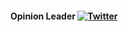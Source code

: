 #### Opinion Leader [![Twitter](https://img.shields.io/badge/-white?style=for-the-badge&logo=twitter&labelColor=)](https://www.twitter.com/arjunishi/)


